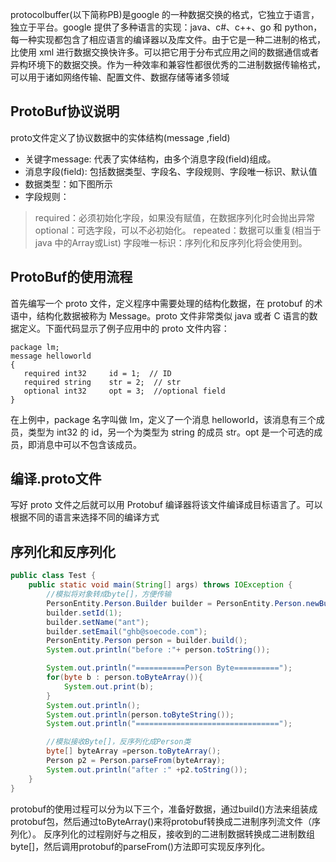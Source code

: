 protocolbuffer(以下简称PB)是google 的一种数据交换的格式，它独立于语言，独立于平台。google 提供了多种语言的实现：java、c#、c++、go 和 python，每一种实现都包含了相应语言的编译器以及库文件。由于它是一种二进制的格式，比使用 xml 进行数据交换快许多。可以把它用于分布式应用之间的数据通信或者异构环境下的数据交换。作为一种效率和兼容性都很优秀的二进制数据传输格式，可以用于诸如网络传输、配置文件、数据存储等诸多领域

## ProtoBuf协议说明

proto文件定义了协议数据中的实体结构(message ,field)

+ 关键字message: 代表了实体结构，由多个消息字段(field)组成。
+ 消息字段(field): 包括数据类型、字段名、字段规则、字段唯一标识、默认值
+ 数据类型：如下图所示
+ 字段规则：
>required：必须初始化字段，如果没有赋值，在数据序列化时会抛出异常
optional：可选字段，可以不必初始化。
repeated：数据可以重复(相当于java 中的Array或List)
字段唯一标识：序列化和反序列化将会使用到。

## ProtoBuf的使用流程
首先编写一个 proto 文件，定义程序中需要处理的结构化数据，在 protobuf 的术语中，结构化数据被称为 Message。proto 文件非常类似 java 或者 C 语言的数据定义。下面代码显示了例子应用中的 proto 文件内容：
```
package lm; 
message helloworld 
{ 
   required int32     id = 1;  // ID 
   required string    str = 2;  // str 
   optional int32     opt = 3;  //optional field 
}
```
在上例中，package 名字叫做 lm，定义了一个消息 helloworld，该消息有三个成员，类型为 int32 的 id，另一个为类型为 string 的成员 str。opt 是一个可选的成员，即消息中可以不包含该成员。

## 编译.proto文件
写好 proto 文件之后就可以用 Protobuf 编译器将该文件编译成目标语言了。可以根据不同的语言来选择不同的编译方式
## 序列化和反序列化
``` java
public class Test {
    public static void main(String[] args) throws IOException {
        //模拟将对象转成byte[]，方便传输
        PersonEntity.Person.Builder builder = PersonEntity.Person.newBuilder();
        builder.setId(1);
        builder.setName("ant");
        builder.setEmail("ghb@soecode.com");
        PersonEntity.Person person = builder.build();
        System.out.println("before :"+ person.toString());

        System.out.println("===========Person Byte==========");
        for(byte b : person.toByteArray()){
            System.out.print(b);
        }
        System.out.println();
        System.out.println(person.toByteString());
        System.out.println("================================");

        //模拟接收Byte[]，反序列化成Person类
        byte[] byteArray =person.toByteArray();
        Person p2 = Person.parseFrom(byteArray);
        System.out.println("after :" +p2.toString());
    }
}
```
protobuf的使用过程可以分为以下三个，准备好数据，通过build()方法来组装成protobuf包，然后通过toByteArray()来将protobuf转换成二进制序列流文件（序列化）。
反序列化的过程刚好与之相反，接收到的二进制数据转换成二进制数组byte[]，然后调用protobuf的parseFrom()方法即可实现反序列化。

